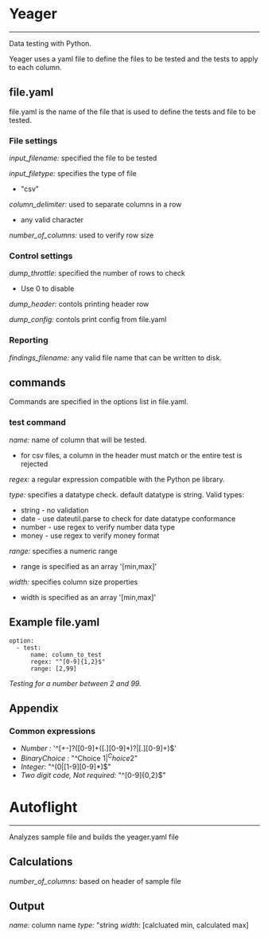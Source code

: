# Yeager 
-----

Data testing with Python.

Yeager uses a yaml file to define the files to be tested and the tests to apply to each column.

## file.yaml
file.yaml is the name of the file that is used to define the tests and file to be tested.

  ### File settings

*input_filename:* specified the file to be tested

*input_filetype:* specifies the type of file
- "csv"

*column_delimiter:* used to separate columns in a row
- any valid character

*number_of_columns:* used to verify row size

  
### Control settings
*dump_throttle:* specified the number of rows to check
- Use 0 to disable 

*dump_header:* contols printing header row

*dump_config:* contols print config from file.yaml

### Reporting
*findings_filename:* any valid file name that can be written to disk.
  
## commands
 Commands are specified in the options list in file.yaml. 

### test command

*name:* name of column that will be tested. 
- for csv files, a column in the header must match or the entire test is rejected

*regex:* a regular expression compatible with the Python pe library.

*type:* specifies a datatype check. default datatype is string. Valid types:
- string - no validation
- date - use dateutil.parse to check for date datatype conformance
- number - use regex to verify number data type
- money - use regex to verify money format

*range:* specifies a numeric range 
- range is specified as an array '[min,max]'

*width:* specifies column size properties
- width is specified as an array '[min,max]'

## Example file.yaml
```
option:
  - test: 
      name: column_to_test
      regex: "^[0-9]{1,2}$"
      range: [2,99]
```
*Testing for a number between 2 and 99.*
  
## Appendix
### Common expressions
- *Number :* '^[+-]?([0-9]+([.][0-9]*)?|[.][0-9]+)$'
- *BinaryChoice :* "^Choice 1$|^Choice 2$"
- *Integer:* "^(0|[1-9][0-9]*)$"
- *Two digit code, Not required:* "^[0-9]{0,2}$"

# Autoflight
----
Analyzes sample file and builds the yeager.yaml file

## Calculations
*number_of_columns:* based on header of sample file

## Output
*name:* column name
*type:* "string
*width:* [calcluated min, calculated max]
